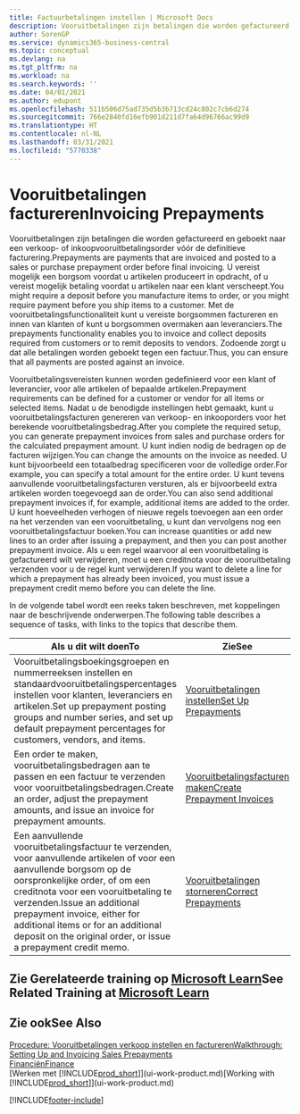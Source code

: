 ```yaml
---
title: Factuurbetalingen instellen | Microsoft Docs
description: Vooruitbetalingen zijn betalingen die worden gefactureerd en geboekt naar een verkoop- of inkoopvooruitbetalingsorder vóór de definitieve facturering. U vereist mogelijk een borgsom voordat u artikelen produceert in opdracht, of u vereist mogelijk betaling voordat u artikelen naar een klant verscheept. Met de vooruitbetalingsfunctionaliteit kunt u vereiste borgsommen factureren en innen van klanten of kunt u borgsommen overmaken aan leveranciers. Zodoende zorgt u dat alle betalingen worden geboekt tegen een factuur.
author: SorenGP
ms.service: dynamics365-business-central
ms.topic: conceptual
ms.devlang: na
ms.tgt_pltfrm: na
ms.workload: na
ms.search.keywords: ''
ms.date: 04/01/2021
ms.author: edupont
ms.openlocfilehash: 511b506d75ad735d5b3b713cd24c802c7cb6d274
ms.sourcegitcommit: 766e2840fd16efb901d211d7fa64d96766ac99d9
ms.translationtype: HT
ms.contentlocale: nl-NL
ms.lasthandoff: 03/31/2021
ms.locfileid: "5770338"
---
```

# <a name="invoicing-prepayments"></a><span data-ttu-id="24bde-106">Vooruitbetalingen factureren</span><span class="sxs-lookup"><span data-stu-id="24bde-106">Invoicing Prepayments</span></span>

<span data-ttu-id="24bde-107">Vooruitbetalingen zijn betalingen die worden gefactureerd en geboekt naar een verkoop- of inkoopvooruitbetalingsorder vóór de definitieve facturering.</span><span class="sxs-lookup"><span data-stu-id="24bde-107">Prepayments are payments that are invoiced and posted to a sales or purchase prepayment order before final invoicing.</span></span> <span data-ttu-id="24bde-108">U vereist mogelijk een borgsom voordat u artikelen produceert in opdracht, of u vereist mogelijk betaling voordat u artikelen naar een klant verscheept.</span><span class="sxs-lookup"><span data-stu-id="24bde-108">You might require a deposit before you manufacture items to order, or you might require payment before you ship items to a customer.</span></span> <span data-ttu-id="24bde-109">Met de vooruitbetalingsfunctionaliteit kunt u vereiste borgsommen factureren en innen van klanten of kunt u borgsommen overmaken aan leveranciers.</span><span class="sxs-lookup"><span data-stu-id="24bde-109">The prepayments functionality enables you to invoice and collect deposits required from customers or to remit deposits to vendors.</span></span> <span data-ttu-id="24bde-110">Zodoende zorgt u dat alle betalingen worden geboekt tegen een factuur.</span><span class="sxs-lookup"><span data-stu-id="24bde-110">Thus, you can ensure that all payments are posted against an invoice.</span></span>  

 <span data-ttu-id="24bde-111">Vooruitbetalingsvereisten kunnen worden gedefinieerd voor een klant of leverancier, voor alle artikelen of bepaalde artikelen.</span><span class="sxs-lookup"><span data-stu-id="24bde-111">Prepayment requirements can be defined for a customer or vendor for all items or selected items.</span></span> <span data-ttu-id="24bde-112">Nadat u de benodigde instellingen hebt gemaakt, kunt u vooruitbetalingsfacturen genereren van verkoop- en inkooporders voor het berekende vooruitbetalingsbedrag.</span><span class="sxs-lookup"><span data-stu-id="24bde-112">After you complete the required setup, you can generate prepayment invoices from sales and purchase orders for the calculated prepayment amount.</span></span> <span data-ttu-id="24bde-113">U kunt indien nodig de bedragen op de facturen wijzigen.</span><span class="sxs-lookup"><span data-stu-id="24bde-113">You can change the amounts on the invoice as needed.</span></span> <span data-ttu-id="24bde-114">U kunt bijvoorbeeld een totaalbedrag specificeren voor de volledige order.</span><span class="sxs-lookup"><span data-stu-id="24bde-114">For example, you can specify a total amount for the entire order.</span></span> <span data-ttu-id="24bde-115">U kunt tevens aanvullende vooruitbetalingsfacturen versturen, als er bijvoorbeeld extra artikelen worden toegevoegd aan de order.</span><span class="sxs-lookup"><span data-stu-id="24bde-115">You can also send additional prepayment invoices if, for example, additional items are added to the order.</span></span> <span data-ttu-id="24bde-116">U kunt hoeveelheden verhogen of nieuwe regels toevoegen aan een order na het verzenden van een vooruitbetaling, u kunt dan vervolgens nog een vooruitbetalingsfactuur boeken.</span><span class="sxs-lookup"><span data-stu-id="24bde-116">You can increase quantities or add new lines to an order after issuing a prepayment, and then you can post another prepayment invoice.</span></span> <span data-ttu-id="24bde-117">Als u een regel waarvoor al een vooruitbetaling is gefactureerd wilt verwijderen, moet u een creditnota voor de vooruitbetaling verzenden voor u de regel kunt verwijderen.</span><span class="sxs-lookup"><span data-stu-id="24bde-117">If you want to delete a line for which a prepayment has already been invoiced, you must issue a prepayment credit memo before you can delete the line.</span></span>  

 <span data-ttu-id="24bde-118">In de volgende tabel wordt een reeks taken beschreven, met koppelingen naar de beschrijvende onderwerpen.</span><span class="sxs-lookup"><span data-stu-id="24bde-118">The following table describes a sequence of tasks, with links to the topics that describe them.</span></span>

|<span data-ttu-id="24bde-119">**Als u dit wilt doen**</span><span class="sxs-lookup"><span data-stu-id="24bde-119">**To**</span></span>|<span data-ttu-id="24bde-120">**Zie**</span><span class="sxs-lookup"><span data-stu-id="24bde-120">**See**</span></span>|  
|------------|-------------|  
|<span data-ttu-id="24bde-121">Vooruitbetalingsboekingsgroepen en nummerreeksen instellen en standaardvooruitbetalingspercentages instellen voor klanten, leveranciers en artikelen.</span><span class="sxs-lookup"><span data-stu-id="24bde-121">Set up prepayment posting groups and number series, and set up default prepayment percentages for customers, vendors, and items.</span></span>|[<span data-ttu-id="24bde-122">Vooruitbetalingen instellen</span><span class="sxs-lookup"><span data-stu-id="24bde-122">Set Up Prepayments</span></span>](finance-set-up-prepayments.md)|
|<span data-ttu-id="24bde-123">Een order te maken, vooruitbetalingsbedragen aan te passen en een factuur te verzenden voor vooruitbetalingsbedragen.</span><span class="sxs-lookup"><span data-stu-id="24bde-123">Create an order, adjust the prepayment amounts, and issue an invoice for prepayment amounts.</span></span>|[<span data-ttu-id="24bde-124">Vooruitbetalingsfacturen maken</span><span class="sxs-lookup"><span data-stu-id="24bde-124">Create Prepayment Invoices</span></span>](finance-how-to-create-prepayment-invoices.md)|  
|<span data-ttu-id="24bde-125">Een aanvullende vooruitbetalingsfactuur te verzenden, voor aanvullende artikelen of voor een aanvullende borgsom op de oorspronkelijke order, of om een creditnota voor een vooruitbetaling te verzenden.</span><span class="sxs-lookup"><span data-stu-id="24bde-125">Issue an additional prepayment invoice, either for additional items or for an additional deposit on the original order, or issue a prepayment credit memo.</span></span>|[<span data-ttu-id="24bde-126">Vooruitbetalingen storneren</span><span class="sxs-lookup"><span data-stu-id="24bde-126">Correct Prepayments</span></span>](finance-how-to-correct-prepayments.md)|  

## <a name="see-related-training-at-microsoft-learn"></a><span data-ttu-id="24bde-127">Zie Gerelateerde training op [Microsoft Learn](/learn/modules/prepayment-invoices-dynamics-365-business-central/index)</span><span class="sxs-lookup"><span data-stu-id="24bde-127">See Related Training at [Microsoft Learn](/learn/modules/prepayment-invoices-dynamics-365-business-central/index)</span></span>

## <a name="see-also"></a><span data-ttu-id="24bde-128">Zie ook</span><span class="sxs-lookup"><span data-stu-id="24bde-128">See Also</span></span>

[<span data-ttu-id="24bde-129">Procedure: Vooruitbetalingen verkoop instellen en factureren</span><span class="sxs-lookup"><span data-stu-id="24bde-129">Walkthrough: Setting Up and Invoicing Sales Prepayments</span></span>](walkthrough-setting-up-and-invoicing-sales-prepayments.md)  
[<span data-ttu-id="24bde-130">Financiën</span><span class="sxs-lookup"><span data-stu-id="24bde-130">Finance</span></span>](finance.md)  
<span data-ttu-id="24bde-131">[Werken met [!INCLUDE[prod_short](includes/prod_short.md)]](ui-work-product.md)</span><span class="sxs-lookup"><span data-stu-id="24bde-131">[Working with [!INCLUDE[prod_short](includes/prod_short.md)]](ui-work-product.md)</span></span>  


[!INCLUDE[footer-include](includes/footer-banner.md)]